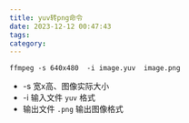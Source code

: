 ```yaml
---
title: yuv转png命令
date: 2023-12-12 00:47:43
tags:
category:
---
```


```
ffmpeg -s 640x480  -i image.yuv  image.png
```

- -s 宽x高、图像实际大小
- -i 输入文件 `yuv` 格式
- 输出文件  `.png` 输出图像格式
